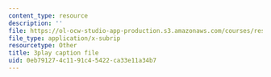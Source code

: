 ```yaml
---
content_type: resource
description: ''
file: https://ol-ocw-studio-app-production.s3.amazonaws.com/courses/res-18-009-learn-differential-equations-up-close-with-gilbert-strang-and-cleve-moler-fall-2015/0eb791274c1191c45422ca33e11a34b7_SMQPt7t0bHk.srt
file_type: application/x-subrip
resourcetype: Other
title: 3play caption file
uid: 0eb79127-4c11-91c4-5422-ca33e11a34b7
---
```

